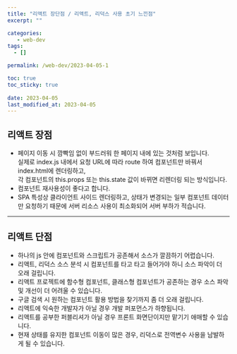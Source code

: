 ```yaml
---
title: "리액트 장단점 / 리액트, 리덕스 사용 초기 느낀점"
excerpt: ""

categories:
   - web-dev
tags:
  - []

permalink: /web-dev/2023-04-05-1

toc: true
toc_sticky: true
 
date: 2023-04-05
last_modified_at: 2023-04-05
---
```


## 리액트 장점

- 페이지 이동 시 깜빡임 없이 부드러워 한 페이지 내에 있는 것처럼 보입니다.  
실제로 index.js 내에서 요청 URL에 따라 route 하여 컴포넌트만 바꿔서 index.html에 렌더링하고,  
각 컴포넌트의 this.props 또는 this.state 값이 바뀌면 리렌더링 되는 방식입니다.
- 컴포넌트 재사용성이 좋다고 합니다.
- SPA 특성상 클라이언트 사이드 렌더링하고, 상태가 변경되는 일부 컴포넌트 데이터만 요청하기 때문에 서버 리소스 사용이 최소화되어 서버 부하가 적습니다.

---

## 리액트 단점

- 하나의 js 안에 컴포넌트와 스크립트가 공존해서 소스가 깔끔하기 어렵습니다.
- 리액트, 리덕스 소스 분석 시 컴포넌트를 타고 타고 들어가야 하니 소스 파악이 더 오래 걸립니다.
- 리액트 프로젝트에 함수형 컴포넌트, 클래스형 컴포넌트가 공존하는 경우 소스 파악 및 개선이 더 어려울 수 있습니다.
- 구글 검색 시 원하는 컴포넌트 활용 방법을 찾기까지 좀 더 오래 걸립니다.
- 리액트에 익숙한 개발자가 아닐 경우 개발 퍼포먼스가 하향됩니다.
- 리액트를 공부한 퍼블리셔가 아닐 경우 프론트 화면단이지만 맡기기 애매할 수 있습니다.
- 현재 상태를 유지한 컴포넌트 이동이 많은 경우, 리덕스로 전역변수 사용을 남발하게 될 수 있습니다.